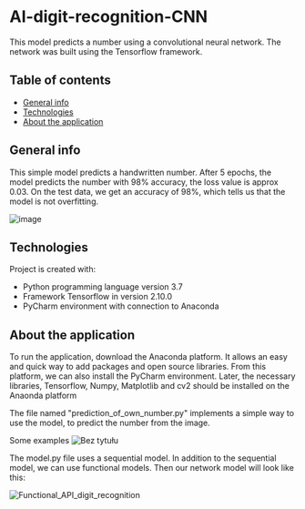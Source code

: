 # AI-digit-recognition-CNN
This model predicts a number using a convolutional neural network.
The network was built using the Tensorflow framework.

## Table of contents
* [General info](#general-info)
* [Technologies](#technologies)
* [About the application](#about-the-application)

## General info
This simple model predicts a handwritten number. After 5 epochs, the model predicts the number with 98% accuracy, the loss value is approx 0.03.
On the test data, we get an accuracy of 98%, which tells us that the model is not overfitting.

![image](https://user-images.githubusercontent.com/83333798/137344235-4486105a-08cb-4ab2-86cf-76aea23ae69c.png)

## Technologies
Project is created with:
* Python programming language version 3.7
* Framework Tensorflow in version 2.10.0
* PyCharm environment with connection to Anaconda
	
## About the application
To run the application, download the Anaconda platform. It allows an easy and quick way to add packages and open source libraries. From this platform, we can also install the PyCharm environment. Later, the necessary libraries, Tensorflow, Numpy, Matplotlib and cv2 should be installed on the Anaonda platform

The file named "prediction_of_own_number.py" implements a simple way to use the model,
to predict the number from the image.

Some examples
![Bez tytułu](https://user-images.githubusercontent.com/83333798/137346272-3bbdcc07-033a-4b59-8f8a-d2eddcd64120.png)

The model.py file uses a sequential model. In addition to the sequential model, we can use functional models. 
Then our network model will look like this: 

![Functional_API_digit_recognition](https://user-images.githubusercontent.com/83333798/141284204-c5e38570-31be-4fa8-983e-206dadf502dc.png)
